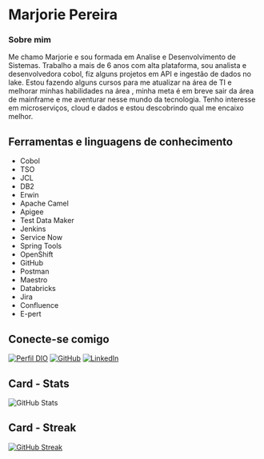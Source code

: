 <h1>
    <span> Marjorie Pereira </span>
</h1>

### Sobre mim


Me chamo Marjorie e sou formada em Analise e Desenvolvimento de Sistemas. Trabalho a mais de 6 anos com alta plataforma, sou analista e desenvolvedora cobol, fiz alguns projetos em API e ingestão de dados no lake.
Estou fazendo alguns cursos para me atualizar na área de TI e melhorar minhas habilidades na área , minha meta é em breve sair da área de mainframe e me aventurar nesse mundo da tecnologia. Tenho interesse em microserviços, cloud e dados e estou descobrindo qual me encaixo melhor. 


##  Ferramentas e linguagens de conhecimento

* Cobol
* TSO
* JCL
* DB2
* Erwin
* Apache Camel
* Apigee
* Test Data Maker
* Jenkins
* Service Now
* Spring Tools
* OpenShift
* GitHub
* Postman
* Maestro
* Databricks
* Jira
* Confluence
* E-pert



## Conecte-se comigo
[![Perfil DIO](https://img.shields.io/badge/-Meu%20Perfil%20na%20DIO-30A3DC?style=for-the-badge)](https://www.dio.me/users/ma_rpereira/)
[![GitHub](https://img.shields.io/badge/GitHub-000?style=for-the-badge&logo=github&logoColor=30A3DC)](https://github.com/maahpereira/)
[![LinkedIn](https://img.shields.io/badge/-LinkedIn-000?style=for-the-badge&logo=linkedin&logoColor=30A3DC)](www.linkedin.com/in/marjorierpereira/)

## Card - Stats
![GitHub Stats](https://github-readme-stats.vercel.app/api?username=maahpereira&theme=transparent&bg_color=000&border_color=30A3DC&show_icons=true&icon_color=30A3DC&title_color=E94D5F&text_color=FFF)


## Card - Streak
[![GitHub Streak](https://streak-stats.demolab.com/?user=maahpereira&theme=bear&background=000&border=30A3DC&dates=FFF)](https://git.io/streak-stats)